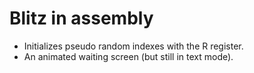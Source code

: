 # Blitz in assembly

- Initializes pseudo random indexes with the R register.
- An animated waiting screen (but still in text mode).
